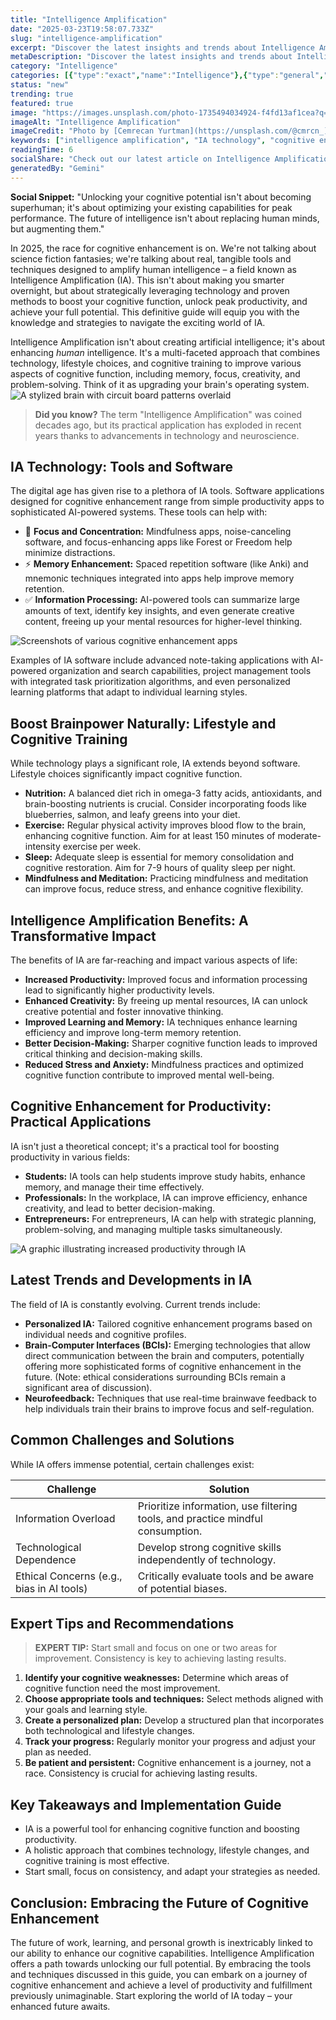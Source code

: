 ```yaml
---
title: "Intelligence Amplification"
date: "2025-03-23T19:58:07.733Z"
slug: "intelligence-amplification"
excerpt: "Discover the latest insights and trends about Intelligence Amplification. This comprehensive guide covers everything you need to know about Intelligence Amplification in 2025."
metaDescription: "Discover the latest insights and trends about Intelligence Amplification. This comprehensive guide covers everything you need to know about Intelligence Am..."
category: "Intelligence"
categories: [{"type":"exact","name":"Intelligence"},{"type":"general","name":"Cognitive Science"},{"type":"medium","name":"Human-Computer Interaction"},{"type":"specific","name":"Decision Support Systems"},{"type":"niche","name":"Bayesian Networks"}]
status: "new"
trending: true
featured: true
image: "https://images.unsplash.com/photo-1735494034924-f4fd13af1cea?q=85&w=1200&fit=max&fm=webp&auto=compress"
imageAlt: "Intelligence Amplification"
imageCredit: "Photo by [Cemrecan Yurtman](https://unsplash.com/@cmrcn_) on Unsplash"
keywords: ["intelligence amplification", "IA technology", "cognitive enhancement tools", "boost brainpower naturally", "intelligence amplification software", "best intelligence amplification techniques", "buy intelligence amplification supplements", "how to improve cognitive function", "intelligence amplification benefits", "cognitive enhancement for productivity"]
readingTime: 6
socialShare: "Check out our latest article on Intelligence Amplification! Intelligence Amplification #intelligence amplification #IA technology #cognitive enhancement tools"
generatedBy: "Gemini"
---
```


**Social Snippet:**  "Unlocking your cognitive potential isn't about becoming superhuman; it's about optimizing your existing capabilities for peak performance.  The future of intelligence isn't about replacing human minds, but augmenting them."

In 2025, the race for cognitive enhancement is on.  We're not talking about science fiction fantasies; we're talking about real, tangible tools and techniques designed to amplify human intelligence – a field known as Intelligence Amplification (IA).  This isn't about making you smarter overnight, but about strategically leveraging technology and proven methods to boost your cognitive function, unlock peak productivity, and achieve your full potential.  This definitive guide will equip you with the knowledge and strategies to navigate the exciting world of IA.



Intelligence Amplification isn't about creating artificial intelligence; it's about enhancing *human* intelligence.  It's a multi-faceted approach that combines technology, lifestyle choices, and cognitive training to improve various aspects of cognitive function, including memory, focus, creativity, and problem-solving.  Think of it as upgrading your brain's operating system. ![A stylized brain with circuit board patterns overlaid](https://images.unsplash.com/photo-1516192518150-0d8fee5425e3?q=85&w=1200&fit=max&fm=webp&auto=compress)

> **Did you know?**  The term "Intelligence Amplification" was coined decades ago, but its practical application has exploded in recent years thanks to advancements in technology and neuroscience.

## IA Technology: Tools and Software

The digital age has given rise to a plethora of IA tools.  Software applications designed for cognitive enhancement range from simple productivity apps to sophisticated AI-powered systems.  These tools can help with:

* 🔑 **Focus and Concentration:**  Mindfulness apps, noise-canceling software, and focus-enhancing apps like Forest or Freedom help minimize distractions.
* ⚡ **Memory Enhancement:**  Spaced repetition software (like Anki) and mnemonic techniques integrated into apps help improve memory retention.
* ✅ **Information Processing:**  AI-powered tools can summarize large amounts of text, identify key insights, and even generate creative content, freeing up your mental resources for higher-level thinking.

![Screenshots of various cognitive enhancement apps](https://images.unsplash.com/photo-1717501218636-a390f9ac5957?q=85&w=1200&fit=max&fm=webp&auto=compress)

Examples of IA software include advanced note-taking applications with AI-powered organization and search capabilities, project management tools with integrated task prioritization algorithms, and even personalized learning platforms that adapt to individual learning styles.

## Boost Brainpower Naturally: Lifestyle and Cognitive Training

While technology plays a significant role, IA extends beyond software.  Lifestyle choices significantly impact cognitive function.

* **Nutrition:**  A balanced diet rich in omega-3 fatty acids, antioxidants, and brain-boosting nutrients is crucial.  Consider incorporating foods like blueberries, salmon, and leafy greens into your diet.
* **Exercise:**  Regular physical activity improves blood flow to the brain, enhancing cognitive function. Aim for at least 150 minutes of moderate-intensity exercise per week.
* **Sleep:**  Adequate sleep is essential for memory consolidation and cognitive restoration. Aim for 7-9 hours of quality sleep per night.
* **Mindfulness and Meditation:**  Practicing mindfulness and meditation can improve focus, reduce stress, and enhance cognitive flexibility.

## Intelligence Amplification Benefits: A Transformative Impact

The benefits of IA are far-reaching and impact various aspects of life:

* **Increased Productivity:**  Improved focus and information processing lead to significantly higher productivity levels.
* **Enhanced Creativity:**  By freeing up mental resources, IA can unlock creative potential and foster innovative thinking.
* **Improved Learning and Memory:**  IA techniques enhance learning efficiency and improve long-term memory retention.
* **Better Decision-Making:**  Sharper cognitive function leads to improved critical thinking and decision-making skills.
* **Reduced Stress and Anxiety:**  Mindfulness practices and optimized cognitive function contribute to improved mental well-being.

## Cognitive Enhancement for Productivity: Practical Applications

IA isn't just a theoretical concept; it's a practical tool for boosting productivity in various fields:

* **Students:** IA tools can help students improve study habits, enhance memory, and manage their time effectively.
* **Professionals:**  In the workplace, IA can improve efficiency, enhance creativity, and lead to better decision-making.
* **Entrepreneurs:**  For entrepreneurs, IA can help with strategic planning, problem-solving, and managing multiple tasks simultaneously.

![A graphic illustrating increased productivity through IA](https://images.unsplash.com/photo-1717501218385-55bc3a95be94?q=85&w=1200&fit=max&fm=webp&auto=compress)

## Latest Trends and Developments in IA

The field of IA is constantly evolving.  Current trends include:

* **Personalized IA:**  Tailored cognitive enhancement programs based on individual needs and cognitive profiles.
* **Brain-Computer Interfaces (BCIs):**  Emerging technologies that allow direct communication between the brain and computers, potentially offering more sophisticated forms of cognitive enhancement in the future.  (Note: ethical considerations surrounding BCIs remain a significant area of discussion).
* **Neurofeedback:**  Techniques that use real-time brainwave feedback to help individuals train their brains to improve focus and self-regulation.

## Common Challenges and Solutions

While IA offers immense potential, certain challenges exist:

| Challenge                     | Solution                                                                      |
|------------------------------|------------------------------------------------------------------------------|
| Information Overload          | Prioritize information, use filtering tools, and practice mindful consumption. |
| Technological Dependence      | Develop strong cognitive skills independently of technology.                      |
| Ethical Concerns (e.g., bias in AI tools) | Critically evaluate tools and be aware of potential biases.                   |

## Expert Tips and Recommendations

> **EXPERT TIP:**  Start small and focus on one or two areas for improvement.  Consistency is key to achieving lasting results.

1. **Identify your cognitive weaknesses:**  Determine which areas of cognitive function need the most improvement.
2. **Choose appropriate tools and techniques:**  Select methods aligned with your goals and learning style.
3. **Create a personalized plan:**  Develop a structured plan that incorporates both technological and lifestyle changes.
4. **Track your progress:**  Regularly monitor your progress and adjust your plan as needed.
5. **Be patient and persistent:**  Cognitive enhancement is a journey, not a race.  Consistency is crucial for achieving lasting results.

## Key Takeaways and Implementation Guide

*  IA is a powerful tool for enhancing cognitive function and boosting productivity.
*  A holistic approach that combines technology, lifestyle changes, and cognitive training is most effective.
*  Start small, focus on consistency, and adapt your strategies as needed.

## Conclusion:  Embracing the Future of Cognitive Enhancement

The future of work, learning, and personal growth is inextricably linked to our ability to enhance our cognitive capabilities.  Intelligence Amplification offers a path towards unlocking our full potential.  By embracing the tools and techniques discussed in this guide, you can embark on a journey of cognitive enhancement and achieve a level of productivity and fulfillment previously unimaginable.  Start exploring the world of IA today – your enhanced future awaits.
